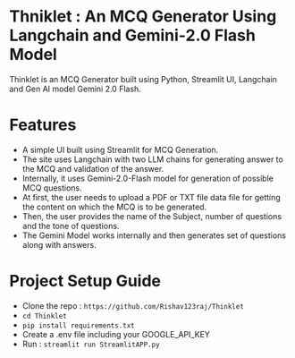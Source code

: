 # Thniklet : An MCQ Generator Using Langchain and Gemini-2.0 Flash Model

Thinklet is an MCQ Generator built using Python, Streamlit UI, Langchain and Gen AI model Gemini 2.0 Flash.

# Features
- A simple UI built using Streamlit for MCQ Generation.
- The site uses Langchain with two LLM chains for generating answer to the MCQ and validation of the answer.
- Internally, it uses Gemini-2.0-Flash model for generation of possible MCQ questions.
- At first, the user needs to upload a PDF or TXT file data file for getting the content on which the MCQ is to be generated.
- Then, the user provides the name of the Subject, number of questions and the tone of questions.
- The Gemini Model works internally and then generates set of questions along with answers.

# Project Setup Guide
- Clone the repo : ```https://github.com/Rishav123raj/Thinklet```
- ```cd Thinklet```
- ```pip install requirements.txt```
- Create a .env file including your GOOGLE_API_KEY
- Run : ```streamlit run StreamlitAPP.py```
